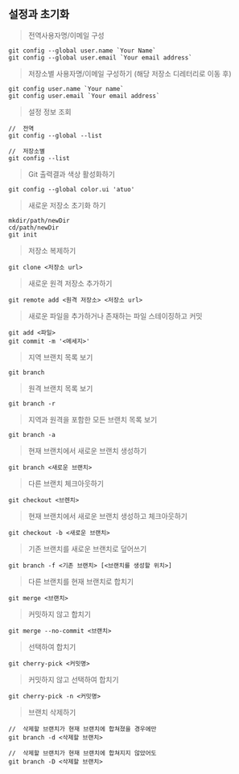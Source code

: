 ## 설정과 초기화
> 전역사용자명/이메일 구성

    git config --global user.name `Your Name` 
    git config --global user.email `Your email address`
    
> 저장소별 사용자명/이메일 구성하기 (해당 저장소 디레터리로 이동 후)

    git config user.name `Your name`
    git config user.email `Your email address`
    
> 설정 정보 조회

    //  전역
    git config --global --list
    
    //  저장소별
    git config --list
    
> Git 출력결과 색상 활성화하기

    git config --global color.ui 'atuo'
    
> 새로운 저장소 초기화 하기
    
    mkdir/path/newDir
    cd/path/newDir
    git init
    
> 저장소 복제하기

    git clone <저장소 url>
    
> 새로운 원격 저장소 추가하기

    git remote add <원격 저장소> <저장소 url>
    
> 새로운 파일을 추가하거나 존재하는 파일 스테이징하고 커밋
    
    git add <파일>    
    git commit -m '<메세지>'
    
> 지역 브랜치 목록 보기

    git branch

> 원격 브랜치 목록 보기

    git branch -r

> 지역과 원격을 포함한 모든 브랜치 목록 보기

    git branch -a
    
> 현재 브랜치에서 새로운 브랜치 생성하기

    git branch <새로운 브랜치>
    
> 다른 브랜치 체크아웃하기

    git checkout <브렌치>
    
> 현재 브랜치에서 새로운 브랜치 생성하고 체크아웃하기

    git checkout -b <새로운 브랜치>
    
> 기존 브랜치를 새로운 브랜치로 덮어쓰기

    git branch -f <기존 브랜치> [<브랜치를 생성할 위치>]
    
> 다른 브랜치를 현재 브랜치로 합치기

    git merge <브랜치>
    
> 커밋하지 않고 합치기

    git merge --no-commit <브랜치>
    
> 선택하여 합치기

    git cherry-pick <커밋명>
    
> 커밋하지 않고 선택하여 합치기

    git cherry-pick -n <커밋명>
    
> 브랜치 삭제하기
    
    //  삭제할 브랜치가 현재 브랜치에 합쳐졌을 경우에만
    git branch -d <삭제할 브랜치>
    
    //  삭제할 브랜치가 현재 브랜치에 합쳐지지 않았어도
    git branch -D <삭제할 브랜치>
   
